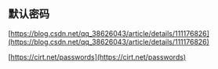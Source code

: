 ## 默认密码

[https://blog.csdn.net/qq_38626043/article/details/111176826](https://blog.csdn.net/qq_38626043/article/details/111176826)

[https://cirt.net/passwords](https://cirt.net/passwords)